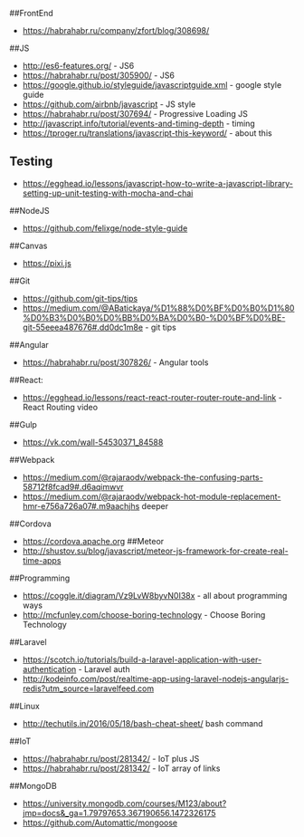 ##FrontEnd
*  https://habrahabr.ru/company/zfort/blog/308698/

##JS
* http://es6-features.org/ - JS6
* https://habrahabr.ru/post/305900/ - JS6
* https://google.github.io/styleguide/javascriptguide.xml - google style guide
* https://github.com/airbnb/javascript - JS style
* https://habrahabr.ru/post/307694/ -  Progressive Loading JS
* http://javascript.info/tutorial/events-and-timing-depth - timing
* https://tproger.ru/translations/javascript-this-keyword/ - about this

## Testing
* https://egghead.io/lessons/javascript-how-to-write-a-javascript-library-setting-up-unit-testing-with-mocha-and-chai

##NodeJS
* https://github.com/felixge/node-style-guide

##Canvas
* https://pixi.js

##Git
* https://github.com/git-tips/tips
* https://medium.com/@ABatickaya/%D1%88%D0%BF%D0%B0%D1%80%D0%B3%D0%B0%D0%BB%D0%BA%D0%B0-%D0%BF%D0%BE-git-55eeea487676#.dd0dc1m8e - git tips

##Angular
* https://habrahabr.ru/post/307826/ - Angular tools

##React:
* https://egghead.io/lessons/react-react-router-router-route-and-link - React Routing video

##Gulp
* https://vk.com/wall-54530371_84588

##Webpack
* https://medium.com/@rajaraodv/webpack-the-confusing-parts-58712f8fcad9#.d6aqimwvr
* https://medium.com/@rajaraodv/webpack-hot-module-replacement-hmr-e756a726a07#.m9aachjhs deeper

##Cordova
* https://cordova.apache.org
##Meteor
* http://shustov.su/blog/javascript/meteor-js-framework-for-create-real-time-apps

##Programming
* https://coggle.it/diagram/Vz9LvW8byvN0I38x - all about programming ways
* http://mcfunley.com/choose-boring-technology - Choose Boring Technology

##Laravel
* https://scotch.io/tutorials/build-a-laravel-application-with-user-authentication - Laravel auth
* http://kodeinfo.com/post/realtime-app-using-laravel-nodejs-angularjs-redis?utm_source=laravelfeed.com 

##Linux
* http://techutils.in/2016/05/18/bash-cheat-sheet/ bash command

##IoT
* https://habrahabr.ru/post/281342/ - IoT plus JS
* https://habrahabr.ru/post/281342/ - IoT array of links

##MongoDB
*  https://university.mongodb.com/courses/M123/about?jmp=docs&_ga=1.79797653.367190656.1472326175
*  https://github.com/Automattic/mongoose

